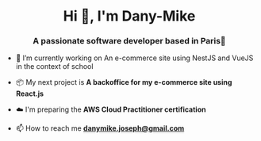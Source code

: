 <h1 align="center">Hi 👋, I'm Dany-Mike</h1>
<h3 align="center">A passionate software developer based in Paris🗼</h3>

- 🔭 I’m currently working on An e-commerce site using NestJS and VueJS in the context of school

- 📦 My next project is **A backoffice for my e-commerce site using React.js**

- ☁️ I'm preparing the **AWS Cloud Practitioner certification**

- 📫 How to reach me **danymike.joseph@gmail.com**

